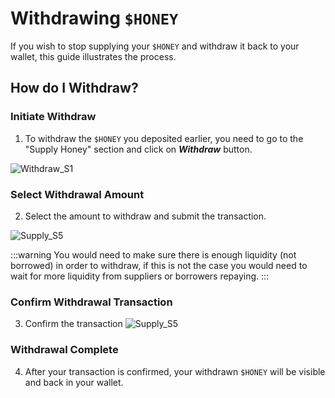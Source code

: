 # Withdrawing `$HONEY`

If you wish to stop supplying your `$HONEY` and withdraw it back to your wallet, this guide illustrates the process.

## How do I Withdraw?

### Initiate Withdraw

1. To withdraw the `$HONEY` you deposited earlier, you need to go to the "Supply Honey" section and click on **_Withdraw_** button.

![Withdraw_S1](/assets/withdraw_honey_1.png)

### Select Withdrawal Amount

2. Select the amount to withdraw and submit the transaction.

![Supply_S5](/assets/withdraw_honey_2.png)

:::warning
You would need to make sure there is enough liquidity (not borrowed) in order to withdraw, if this is not the case you would need to wait for more liquidity from suppliers or borrowers repaying.
:::

### Confirm Withdrawal Transaction

3. Confirm the transaction ![Supply_S5](/assets/how_to_withdraw_3.png)

### Withdrawal Complete

4. After your transaction is confirmed, your withdrawn `$HONEY` will be visible and back in your wallet.
